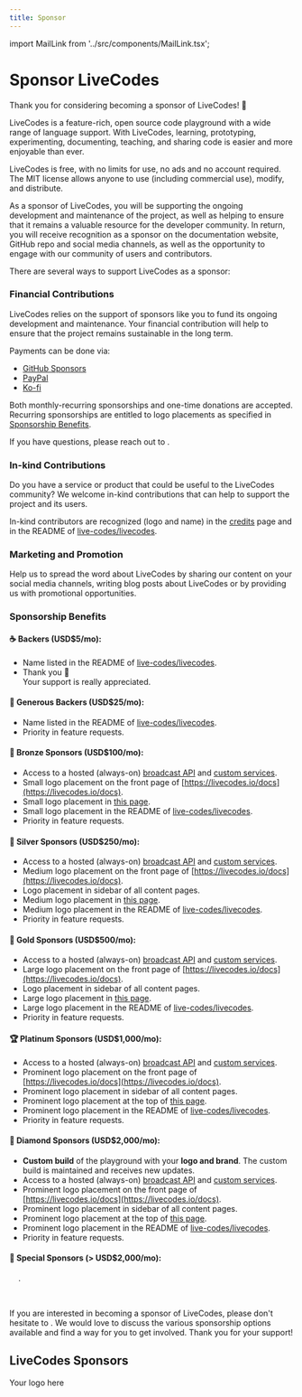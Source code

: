 ```yaml
---
title: Sponsor
---
```


import MailLink from '../src/components/MailLink.tsx';

# Sponsor LiveCodes

Thank you for considering becoming a sponsor of LiveCodes! 💚

LiveCodes is a feature-rich, open source code playground with a wide range of language support. With LiveCodes, learning, prototyping, experimenting, documenting, teaching, and sharing code is easier and more enjoyable than ever.

LiveCodes is free, with no limits for use, no ads and no account required. The MIT license allows anyone to use (including commercial use), modify, and distribute.

As a sponsor of LiveCodes, you will be supporting the ongoing development and maintenance of the project, as well as helping to ensure that it remains a valuable resource for the developer community. In return, you will receive recognition as a sponsor on the documentation website, GitHub repo and social media channels, as well as the opportunity to engage with our community of users and contributors.

There are several ways to support LiveCodes as a sponsor:

### Financial Contributions

LiveCodes relies on the support of sponsors like you to fund its ongoing development and maintenance. Your financial contribution will help to ensure that the project remains sustainable in the long term.

Payments can be done via:

- [GitHub Sponsors](https://github.com/sponsors/live-codes/)
- [PayPal](https://paypal.me/hatemhosni)
- [Ko-fi](https://ko-fi.com/hatemhosny)

Both monthly-recurring sponsorships and one-time donations are accepted. Recurring sponsorships are entitled to logo placements as specified in [Sponsorship Benefits](#sponsorship-benefits).

If you have questions, please reach out to <MailLink email="sponsor&#64;livecodes&#46;io" text="sponsor&#64;livecodes&#46;io" />.

### In-kind Contributions

Do you have a service or product that could be useful to the LiveCodes community? We welcome in-kind contributions that can help to support the project and its users.

In-kind contributors are recognized (logo and name) in the [credits](./credits.md) page and in the README of [live-codes/livecodes](https://github.com/live-codes/livecodes).

### Marketing and Promotion

Help us to spread the word about LiveCodes by sharing our content on your social media channels, writing blog posts about LiveCodes or by providing us with promotional opportunities.

### Sponsorship Benefits

#### ☕️ Backers (USD$5/mo):

- Name listed in the README of [live-codes/livecodes](https://github.com/live-codes/livecodes).
- Thank you 💚  
  Your support is really appreciated.

#### 🍹 Generous Backers (USD$25/mo):

- Name listed in the README of [live-codes/livecodes](https://github.com/live-codes/livecodes).
- Priority in feature requests.

#### 🥉 Bronze Sponsors (USD$100/mo):

- Access to a hosted (always-on) [broadcast API](./features/broadcast.md) and [custom services](./advanced/services.md).
- Small logo placement on the front page of [https://livecodes.io/docs](https://livecodes.io/docs).
- Small logo placement in [this page](#livecodes-sponsors).
- Small logo placement in the README of [live-codes/livecodes](https://github.com/live-codes/livecodes).
- Priority in feature requests.

#### 🥈 Silver Sponsors (USD$250/mo):

- Access to a hosted (always-on) [broadcast API](./features/broadcast.md) and [custom services](./advanced/services.md).
- Medium logo placement on the front page of [https://livecodes.io/docs](https://livecodes.io/docs).
- Logo placement in sidebar of all content pages.
- Medium logo placement in [this page](#livecodes-sponsors).
- Medium logo placement in the README of [live-codes/livecodes](https://github.com/live-codes/livecodes).
- Priority in feature requests.

#### 🥇 Gold Sponsors (USD$500/mo):

- Access to a hosted (always-on) [broadcast API](./features/broadcast.md) and [custom services](./advanced/services.md).
- Large logo placement on the front page of [https://livecodes.io/docs](https://livecodes.io/docs).
- Logo placement in sidebar of all content pages.
- Large logo placement in [this page](#livecodes-sponsors).
- Large logo placement in the README of [live-codes/livecodes](https://github.com/live-codes/livecodes).
- Priority in feature requests.

#### 🏆 Platinum Sponsors (USD$1,000/mo):

- Access to a hosted (always-on) [broadcast API](./features/broadcast.md) and [custom services](./advanced/services.md).
- Prominent logo placement on the front page of [https://livecodes.io/docs](https://livecodes.io/docs).
- Prominent logo placement in sidebar of all content pages.
- Prominent logo placement at the top of [this page](#).
- Prominent logo placement in the README of [live-codes/livecodes](https://github.com/live-codes/livecodes).
- Priority in feature requests.

#### 💎 Diamond Sponsors (USD$2,000/mo):

- **Custom build** of the playground with your **logo and brand**. The custom build is maintained and receives new updates.
- Access to a hosted (always-on) [broadcast API](./features/broadcast.md) and [custom services](./advanced/services.md).
- Prominent logo placement on the front page of [https://livecodes.io/docs](https://livecodes.io/docs).
- Prominent logo placement in sidebar of all content pages.
- Prominent logo placement at the top of [this page](#).
- Prominent logo placement in the README of [live-codes/livecodes](https://github.com/live-codes/livecodes).
- Priority in feature requests.

#### 🌟 Special Sponsors (> USD$2,000/mo):

&nbsp;&nbsp;&nbsp;&nbsp;<MailLink email="sponsor&#64;livecodes&#46;io" text="Let's discuss" />.

<p>&nbsp;</p>

If you are interested in becoming a sponsor of LiveCodes, please don't hesitate to <MailLink email="sponsor&#64;livecodes&#46;io" text="reach out to us" />. We would love to discuss the various sponsorship options available and find a way for you to get involved. Thank you for your support!

## LiveCodes Sponsors

<div style={{display: "flex", alignItems: "center", justifyContent: "center", height:" 60px", width: "300px", border: "1px solid #3c3c3c75", borderRadius: "3px", backgroundColor: "#f9f9f9", margin: "0.5em", marginBottom: "1.5em", color: "#3c3c3c54"}}>Your logo here</div>
